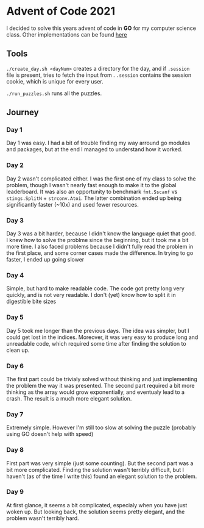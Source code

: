 # Advent of Code 2021

I decided to solve this years advent of code in **GO** for my computer science class. Other implementations can be found [here](https://github.com/mines-nancy/advent-of-code-2021)

## Tools

`./create_day.sh <dayNum>` creates a directory for the day, and if `.session` file is present, tries to fetch the input from [](adventofcode.com). `.session` contains the session cookie, which is unique for every user.

`./run_puzzles.sh` runs all the puzzles.

## Journey

### Day 1
Day 1 was easy. I had a bit of trouble finding my way arround go modules and packages, but at the end I managed to understand how it worked.

### Day 2
Day 2 wasn't complicated either. I was the first one of my class to solve the problem, though I wasn't nearly fast enough to make it to the global leaderboard.
It was also an opportunity to benchmark `fmt.Sscanf` vs `stings.SplitN` + `strconv.Atoi`. The latter combination ended up being significantly faster (~10x)
and used fewer resources.

### Day 3
Day 3 was a bit harder, because I didn't know the language quiet that good. I knew how to solve the problme since the beginning, but it took me a bit more time. I also faced problems because I didn't fully read the problem in the first place, and some corner cases made the difference. In trying to go faster, I ended up going slower

### Day 4
Simple, but hard to make readable code. The code got pretty long very quickly, and is not very readable. I don't (yet) know how to split it in digestible bite sizes

### Day 5
Day 5 took me longer than the previous days. The idea was simpler, but I could get lost in the indices. Moreover, it was very easy to produce long and unreadable code, which required some time after finding the solution to clean up.

### Day 6
The first part could be trivialy solved without thinking and just implementing the problem the way it was presented. The second part required a bit more thinking as the array would grow exponentially, and eventualy lead to a crash. The result is a much more elegant solution.

### Day 7
Extremely simple. However I'm still too slow at solving the puzzle (probably using GO doesn't help with speed)

### Day 8
First part was very simple (just some counting). But the second part was a bit more complicated. Finding the solution wasn't terribly difficult, but I haven't (as of the time I write this) found an elegant solution to the problem.

### Day 9
At first glance, it seems a bit complicated, especialy when you have just woken up. But looking back, the solution seems pretty elegant, and the problem wasn't terribly hard.
